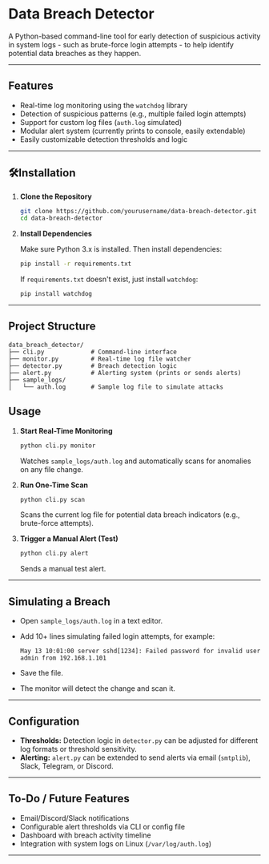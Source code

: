 # Data Breach Detector

A Python-based command-line tool for early detection of suspicious activity in system logs - such as brute-force login attempts - to help identify potential data breaches as they happen.

---

## Features

- Real-time log monitoring using the `watchdog` library
- Detection of suspicious patterns (e.g., multiple failed login attempts)
- Support for custom log files (`auth.log` simulated)
- Modular alert system (currently prints to console, easily extendable)
- Easily customizable detection thresholds and logic

---

## 🛠Installation

1. **Clone the Repository**

   ```bash
   git clone https://github.com/yourusername/data-breach-detector.git
   cd data-breach-detector
   ```

2. **Install Dependencies**

   Make sure Python 3.x is installed. Then install dependencies:

   ```bash
   pip install -r requirements.txt
   ```

   If `requirements.txt` doesn't exist, just install `watchdog`:

   ```bash
   pip install watchdog
   ```

---

## Project Structure

```
data_breach_detector/
├── cli.py             # Command-line interface
├── monitor.py         # Real-time log file watcher
├── detector.py        # Breach detection logic
├── alert.py           # Alerting system (prints or sends alerts)
├── sample_logs/
│   └── auth.log       # Sample log file to simulate attacks
```

## Usage

1. **Start Real-Time Monitoring**

   ```bash
   python cli.py monitor
   ```

   Watches `sample_logs/auth.log` and automatically scans for anomalies on any file change.

2. **Run One-Time Scan**

   ```bash
   python cli.py scan
   ```

   Scans the current log file for potential data breach indicators (e.g., brute-force attempts).

3. **Trigger a Manual Alert (Test)**

   ```bash
   python cli.py alert
   ```

   Sends a manual test alert.

---

## Simulating a Breach

- Open `sample_logs/auth.log` in a text editor.
- Add 10+ lines simulating failed login attempts, for example:

  ```
  May 13 10:01:00 server sshd[1234]: Failed password for invalid user admin from 192.168.1.101
  ```

- Save the file.
- The monitor will detect the change and scan it.

---

## Configuration

- **Thresholds:** Detection logic in `detector.py` can be adjusted for different log formats or threshold sensitivity.
- **Alerting:** `alert.py` can be extended to send alerts via email (`smtplib`), Slack, Telegram, or Discord.

---

## To-Do / Future Features

- Email/Discord/Slack notifications
- Configurable alert thresholds via CLI or config file
- Dashboard with breach activity timeline
- Integration with system logs on Linux (`/var/log/auth.log`)

---

